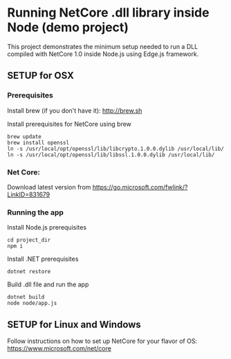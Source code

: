 # Running NetCore .dll library inside Node (demo project)

This project demonstrates the minimum setup needed to run a DLL compiled with NetCore 1.0 inside Node.js using Edge.js framework.

## SETUP for OSX

### Prerequisites

Install brew (if you don't have it):
http://brew.sh

Install prerequisites for NetCore using brew
```
brew update
brew install openssl
ln -s /usr/local/opt/openssl/lib/libcrypto.1.0.0.dylib /usr/local/lib/
ln -s /usr/local/opt/openssl/lib/libssl.1.0.0.dylib /usr/local/lib/
```

### Net Core:

Download latest version from 
https://go.microsoft.com/fwlink/?LinkID=831679

### Running the app

Install Node.js prerequisites
```
cd project_dir
npm i
```

Install .NET prerequisites
```
dotnet restore
```

Build .dll file and run the app
```
dotnet build
node node/app.js
```

## SETUP for Linux and Windows

Follow instructions on how to set up NetCore for your flavor of OS:
https://www.microsoft.com/net/core